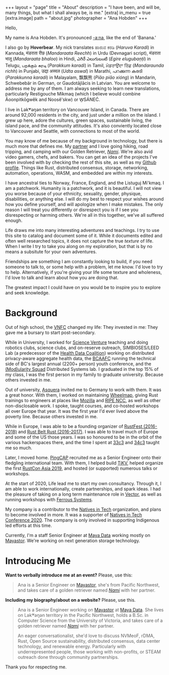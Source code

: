 +++
layout = "page"
title = "About"
description = "I have been, and will be, many things, but what I shall always be, is me."
[extra]
in_menu = true
[extra.image]
path = "about.jpg"
photographer = "Ana Hobden"
+++

Hello,

My name is Ana Hobden. It's pronounced [-aːna](https://en.wiktionary.org/wiki/Rhymes:Icelandic/a%CB%90na), like the end of 'Banana.'

I also go by **Hoverbear**. My nick translates ಹಾರುವ ಕರಡಿ (*Haruva Karadi*) in Kannada, मंडराता रीछ (*Mandaraata Reechh*) in Urdu (Devnagari script), मंडराता भालू (*Mandaraata bhaloo*) in Hindi, ఎగిరే ఎలుగుబంటి (*Egire elugubaṇṭi*) in Telugu, பறக்கும் கரடி (*Parakkum karadi*) in Tamil, ਮੰਡਰਾਉਂਦਾ ਰਿੱਛ (*Mandaraunda richh*) in Punjabi, उद्या अस्वल (*Udta aswal*) in Marathi, പറക്കുന്ന കരടി (*Parakkunna karadi*) in Malayalam, 飘飘熊 (*Piāo piāo xióng*) in Mandarin, Schwebebär in German, or Gaudotājlācis in Latvian. You are welcome to address me by any of them. I am always seeking to learn new translations, particularly Restigouche Míkmaq (which I believe would combine Āoonpitkōgwĕk and Noosĕ'skw) or W̱SÁNEĆ.

I live in Lək̓ʷəŋən territory on Vancouver Island, in Canada. There are around 92,000 residents in the city, and just under a million on the island. I grew up here, adore the cultures, green spaces, sustainable living, the island pace, and the community attitudes. It's also conviently located close to Vancouver and Seattle, with connections to most of the world.

You may know of me because of my background in technology, but there is much more that defines me. My [partner](https://twitter.com/j_dowadi) and I love going hiking, road tripping, and camping with our Golden Retriever, [*Nami*](https://twitter.com/nami_num_nums). We're also avid video gamers, chefs, and bakers. You can get an idea of the projects I've been involved with by checking the rest of this site, as well as my [Github profile](https://github.com/hoverbear/). Things like Rust, distributed consensus, storage, networking, automation, operations, WASM, and embedded are within my interests.

I have ancestral ties to Norway, France, England, and the Listuguj Mi'kmaq. I am a patchwork. Humanity is a patchwork, and it is beautiful. I will not view you worse because of your ethnicity, sexuality, gender, physique, disabilities, or anything else. I will do my best to respect your wishes around how you define yourself, and will apologize when I make mistakes. The only reason I will treat you differently or disrespect you is if I see you disrespecting or harming others. We're all in this together, we've all suffered enough.

Life draws me into many interesting adventures and teachings. I try to use this site to catalog and document some of it. While it documents edited and often well researched topics, it does not capture the true *texture* of life. When I write I try to take you along on my exploration, but that is by no means a subsitute for your own adventures.

Friendships are something I am constantly looking to build, if you need someone to talk to, or some help with a problem, let me know. I'd love to try to help. Alternatively, if you're giving your life some texture and wholeness, I'd love to talk and learn about how you are doing that.

The greatest impact I could have on you would be to inspire you to explore and seek knowledge.


# Background

Out of high school, the [VNFC](http://www.vnfc.ca/) changed my life: They invested in me: They gave me a bursary to start post-secondary.

While in University, I worked for [Science Venture](http://www.scienceventure.ca/) teaching and doing robotics clubs, science clubs, and on-reserve outreach, SIMBIOSES/LEED Lab (a predecessor of the [Health Data Coalition](http://hdcbc.ca/)) working on distributed privacy-aware aggregate health data, the [BCAAFC](http://bcaafc.com/) running the technical side of BC's largest annual (2200+ person) youth conference, and the [(Mod)ularity Squad](https://yvonnecoady.com/) Distributed Systems lab. I graduated in the top 15% of my class, I was the first person in my family to graduate university. Because others invested in me.

Out of university, [Asquera](http://asquera.de/) invited me to Germany to work with them. It was a great honor. With them, I worked on maintaining [Wheelmap](https://wheelmap.org/), giving Rust trainings to engineers at places like [Mozilla](https://www.mozilla.org/en-US/) and [RIPE NCC](https://www.ripe.net/), as well as other non-disclosable work. I spoke, taught courses, and co-hosted workshops all over Europe that year. It was the first year I'd ever lived above the poverty line. Because others invested in me.

While in Europe, I was able to be a founding organizer of [RustFest (2016-2018)](https://rustfest.global/) and [Rust Belt Rust (2016-2017)](https://www.rust-belt-rust.com/). I was able to travel much of Europe and some of the US those years. I was so honoured to be in the orbit of the various hackerspaces there, and the time I spent at [33c3](https://media.ccc.de/c/33c3) and [34c3](https://media.ccc.de/c/34c3) taught me so much.

Later, I moved home. [PingCAP](http://pingcap.com/) recruited me as a Senior Engineer onto their fledgling international team. With them, I helped build [TiKV](http://tikv.org/), helped organize the first [RustCon Asia 2019](https://rustcon.asia/), and hosted (or supported) numerous talks or workshops.

At the start of 2020, Life lead me to start my own consultancy. Through it, I am able to work internationally, create partnerships, and spark ideas. I had the pleasure of taking on a long term maintenance role in [Vector](https://vector.dev/), as well as running workshops with [Ferrous Systems](https://ferrous-systems.com/).

My company is a contributor to the [Natives in Tech](https://nativesintech.org/) organization, and plans to become involved in more. It was a supporter of [Natives in Tech Conference 2020](https://www.youtube.com/watch?v=kV8IpFhZmHs). The company is only involved in supporting Indigenous led efforts at this time.

Currently, I'm a staff Senior Engineer at [Maya Data](https://mayadata.io/) working mostly on [Mayastor](https://github.com/openebs/Mayastor). We're working on next generation storage technology.


# Introducing Me

**Want to verbally introduce me at an event?** Please, use this:

> Ana is a Senior Engineer on [Mayastor](https://github.com/openebs/Mayastor), she's from Pacific Northwest, and  takes care of a golden retriever named [*Nami*](https://twitter.com/nami_num_nums) with her partner.

**Including my biography/about on a website?** Please, use this.

> Ana is a Senior Engineer working on [Mayastor](https://github.com/openebs/Mayastor) at [Maya Data](https://mayadata.io/). She lives on Lək̓ʷəŋən territory in the Pacific Northwest, holds a B.Sc. in Computer Science from the University of Victoria, and takes care of a golden retriever named [*Nami*](https://twitter.com/nami_num_nums) with her partner.
> 
>
>
> An eager conversationalist, she'd love to discuss NVMeoF, rDMA, Rust, Open Source sustainability, distributed consensus, data center technology, and renewable energy. Particularly with underrepresented people, those working with non-profits, or STEAM outreach done through community partnerships.

Thank you for respecting me.